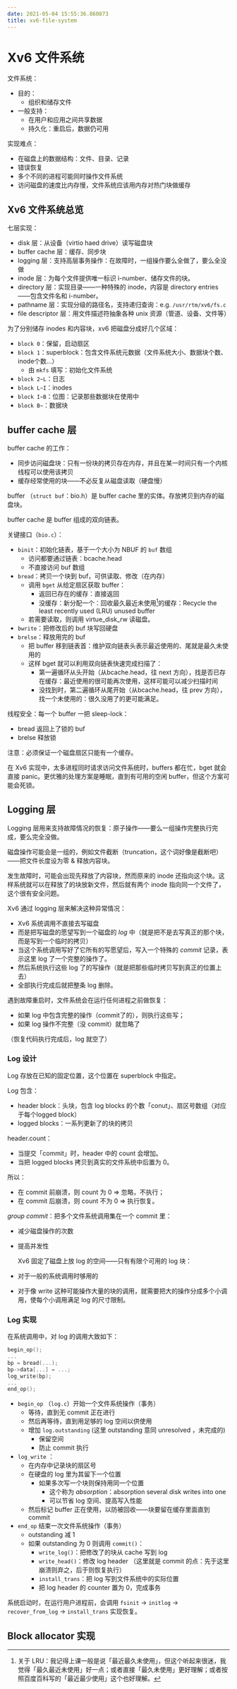 ```yaml
---
date: 2021-05-04 15:55:36.860873
title: xv6-file-system
---
```

# Xv6 文件系统

文件系统：

- 目的：
  - 组织和储存文件
- 一般支持：
  - 在用户和应用之间共享数据
  - 持久化：重启后，数据仍可用

实现难点：

- 在磁盘上的数据结构：文件、目录、记录
- 错误恢复
- 多个不同的进程可能同时操作文件系统
- 访问磁盘的速度比内存慢，文件系统应该用内存对热门块做缓存

## Xv6 文件系统总览

七层实现：

- disk 层：从设备（virtio haed drive）读写磁盘块
- buffer cache 层：缓存、同步块
- logging 层：支持高层事务操作：在故障时，一组操作要么全做了，要么全没做
- inode 层：为每个文件提供唯一标识 i-number、储存文件的块。
- directory 层：实现目录——一种特殊的 inode，内容是 directory entries——包含文件名和 i-number。
- pathname 层：实现分级的路径名，支持递归查询：e.g. `/usr/rtm/xv6/fs.c`
- file descriptor 层：用文件描述符抽象各种 unix 资源（管道、设备、文件等）

为了分别储存 inodes 和内容块，xv6 把磁盘分成好几个区域：

- `block 0`：保留，启动扇区
- `block 1`：superblock：包含文件系统元数据（文件系统大小、数据块个数、inode个数...）
  - 由 `mkfs` 填写：初始化文件系统
- `block 2~L`：日志
- `block L~I`：inodes
- `block I~B`：位图：记录那些数据块在使用中
- `block B~`：数据块

## buffer cache 层

buffer cache 的工作：

- 同步访问磁盘块：只有一份块的拷贝存在内存，并且在某一时间只有一个内核线程可以使用该拷贝
- 缓存经常使用的块——不必反复从磁盘读取（硬盘慢）

buffer （`struct buf`：bio.h）是 buffer cache 里的实体。存放拷贝到内存的磁盘块。

buffer cache 是 buffer 组成的双向链表。

关键接口（`bio.c`）：

- `binit`：初始化链表，基于一个大小为 NBUF 的 `buf` 数组
  - 访问都要通过链表：bcache.head
  - 不直接访问 buf 数组
- `bread`：拷贝一个块到 buf，可供读取、修改（在内存）
  - 调用 `bget` 从给定扇区获取 buffer：
    - 返回已存在的缓存：直接返回
    - 没缓存：新分配一个：回收最久最近未使用[^1]的缓存：Recycle the least recently used (LRU) unused buffer
  - 若需要读取，则调用 virtue_disk_rw 读磁盘。
- `bwrite`：把修改后的 buf 块写回硬盘
- `brelse`：释放用完的 buf
  - 把 buffer 移到链表首：维护双向链表头表示最近使用的、尾就是最久未使用的
  - 这样 bget 就可以利用双向链表快速完成扫描了：
    - 第一遍循环从头开始（从bcache.head，往 next 方向），找是否已存在缓存：最近使用的很可能再次使用，这样可能可以减少扫描时间
    - 没找到时，第二遍循环从尾开始（从bcache.head，往 prev 方向），找一个未使用的：很久没用了的更可能满足。

[^1]:  关于 LRU：我记得上课一般是说「最近最久未使用」，但这个听起来很迷，我觉得「最久最近未使用」好一点；或者直接「最久未使用」更好理解；或者按照百度百科写的「最近最少使用」这个也好理解。

线程安全：每一个 buffer 一把 sleep-lock：

- bread 返回上了锁的 buf
- brelse 释放锁

注意：必须保证一个磁盘扇区只能有一个缓存。

在 Xv6 实现中，太多进程同时请求访问文件系统时，buffers 都在忙，bget 就会直接 panic。更优雅的处理方案是睡眠，直到有可用的空闲 buffer，但这个方案可能会死锁。

## Logging 层

Logging 层用来支持故障情况的恢复：原子操作——要么一组操作完整执行完成，要么完全没做。

磁盘操作可能会是一组的，例如文件截断（truncation，这个词好像是截断吧）——把文件长度设为零 & 释放内容块。

发生故障时，可能会出现先释放了内容块，然而原来的 inode 还指向这个块。这样系统就可以在释放了的块放新文件，然后就有两个 inode 指向同一个文件了，这个很有安全问题。

Xv6 通过 logging 层来解决这种异常情况：

- Xv6 系统调用不直接去写磁盘
- 而是把写磁盘的愿望写到一个磁盘的 *log* 中（就是把不是去写真正的那个块，而是写到一个临时的拷贝）
- 当这个系统调用写好了它所有的写愿望后，写入一个特殊的 *commit* 记录，表示这里 log 了一个完整的操作了。
- 然后系统执行这些 log 了的写操作（就是把那些临时拷贝写到真正的位置上去）
- 全部执行完成后就把整条 log 删除。

遇到故障重启时，文件系统会在运行任何进程之前做恢复：

- 如果 log 中包含完整的操作（commit了的），则执行这些写；
- 如果 log 操作不完整（没 commit）就忽略了

（恢复代码执行完成后，log 就空了）

### Log 设计

Log 存放在已知的固定位置，这个位置在 superblock 中指定。

Log 包含：

- header block：头块，包含 log blocks 的个数「conut」、扇区号数组（对应于每个logged block）
- logged blocks：一系列更新了的块的拷贝

header.count：

- 当提交「commit」时，header 中的 count 会增加。
- 当把 logged blocks 拷贝到真实的文件系统中后置为 0。

所以：

- 在 commit 前崩溃，则 count 为 0 => 忽略，不执行；
- 在 commit 后崩溃，则 count 不为 0 => 执行恢复。

*group commit*：把多个文件系统调用集在一个 commit 里：

- 减少磁盘操作的次数
- 提高并发性

   Xv6 固定了磁盘上放 log 的空间——只有有限个可用的 log 块：

- 对于一般的系统调用时够用的
- 对于像 write 这种可能操作大量的块的调用，就需要把大的操作分成多个小调用，使每个小调用满足 log 的尺寸限制。

### Log 实现

在系统调用中，对 log 的调用大致如下：

```c
begin_op();
...
bp = bread(...);
bp->data[...] = ...;
log_write(bp);
...
end_op();
```

- `begin_op` （`log.c`）开始一个文件系统操作（事务）
  - 等待，直到无 commit 正在进行
  - 然后再等待，直到用足够的 log 空间以供使用
  - 增加 `log.outstanding` (这里 outstanding 意同 unresolved ，未完成的)
    - 保留空间
    - 防止 commit 执行
- `log_write` ：
  - 在内存中记录块的扇区号
  - 在硬盘的 log 里为其留下一个位置
    - 如果多次写一个块则保持用同一个位置
      - 这个称为 *absorption*：absorption several disk writes into one
      - 可以节省 log 空间、提高写入性能
  - 然后标记 buffer 正在使用，以防被回收——块要留在缓存里面直到 commit
- `end_op` 结束一次文件系统操作（事务）
  - outstanding 减 1
  - 如果 outstanding 为 0 则调用 `commit()`：
    - `write_log()`：把修改了的块从 cache 写到 log
    - `write_head()`：修改 log header （这里就是 commit 的点：先于这里崩溃则弃之，后于则恢复执行）
    - `install_trans`：把 log 写到文件系统中的实际位置
    - 把 log header 的 counter 置为 0，完成事务

系统启动时，在运行用户进程前，会调用 `fsinit` -> `initlog` -> `recover_from_log` -> `install_trans` 实现恢复。

## Block allocator 实现



